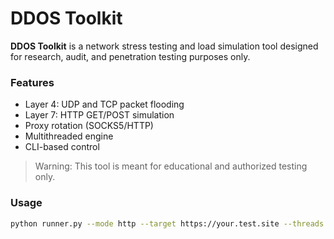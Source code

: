 # DDOS Toolkit

**DDOS Toolkit** is a network stress testing and load simulation tool designed for research, audit, and penetration testing purposes only.

### Features

- Layer 4: UDP and TCP packet flooding
- Layer 7: HTTP GET/POST simulation
- Proxy rotation (SOCKS5/HTTP)
- Multithreaded engine
- CLI-based control

> Warning: This tool is meant for educational and authorized testing only.

### Usage

```bash
python runner.py --mode http --target https://your.test.site --threads 200 --duration 60 --proxy proxies/socks5.txt
